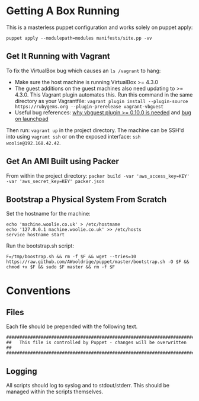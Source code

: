 Getting A Box Running
================================
This is a masterless puppet configuration and works solely on puppet apply:

    puppet apply --modulepath=modules manifests/site.pp -vv


Get It Running with Vagrant
---------------------------
To fix the VirtualBox bug which causes an `ls /vagrant` to hang:

 * Make sure the host machine is running VirtualBox >= 4.3.0
 * The guest additions on the guest machines also need updating to >= 4.3.0.
   This Vagrant plugin automates this. Run this command in the same directory
   as your Vagrantfile: `vagrant plugin install --plugin-source https://rubygems.org --plugin-prerelease vagrant-vbguest`
 * Useful bug references: [why vbguest plugin >= 0.10.0 is needed](https://github.com/dotless-de/vagrant-vbguest/issues/88) and [bug on launchpad](https://bugs.launchpad.net/ubuntu/+bug/1239417)

Then run: `vagrant up` in the project directory. The machine can be SSH'd into
using `vagrant ssh` or on the exposed interface: `ssh woolie@192.168.42.42`.


Get An AMI Built using Packer
-----------------------------
From within the project directory: `packer build -var 'aws_access_key=KEY' -var 'aws_secret_key=KEY' packer.json`


Bootstrap a Physical System From Scratch
----------------------------------------

Set the hostname for the machine:

    echo 'machine.woolie.co.uk' > /etc/hostname
    echo '127.0.0.1 machine.woolie.co.uk' >> /etc/hosts
    service hostname start

Run the bootstrap.sh script:

    F=/tmp/boostrap.sh && rm -f $F && wget --tries=10 https://raw.github.com/AWooldrige/puppet/master/bootstrap.sh -O $F && chmod +x $F && sudo $F master && rm -f $F



Conventions
==============================

Files
------------------------------
Each file should be prepended with the following text.

    #########################################################################
    ##   This file is controlled by Puppet - changes will be overwritten   ##
    #########################################################################

Logging
------------------------------
All scripts should log to syslog and to stdout/stderr. This should be managed
within the scripts themselves.

